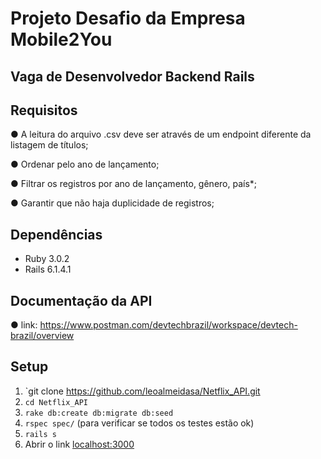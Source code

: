 # Projeto Desafio da Empresa Mobile2You 

## Vaga de Desenvolvedor Backend Rails

## Requisitos

● A leitura do arquivo .csv deve ser através de um endpoint diferente da listagem de títulos;

● Ordenar pelo ano de lançamento;

● Filtrar os registros por ano de lançamento, gênero, país*;

● Garantir que não haja duplicidade de registros;

## Dependências

- Ruby 3.0.2
- Rails 6.1.4.1

## Documentação da API

● link: https://www.postman.com/devtechbrazil/workspace/devtech-brazil/overview


## Setup

1. `git clone https://github.com/leoalmeidasa/Netflix_API.git
2. `cd Netflix_API`
3. `rake db:create db:migrate db:seed`
4. `rspec spec/` (para verificar se todos os testes estão ok)
5. `rails s`
6. Abrir o link [localhost:3000](localhost:3000)
